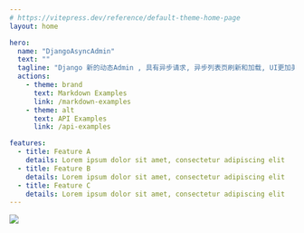 ```yaml
---
# https://vitepress.dev/reference/default-theme-home-page
layout: home

hero:
  name: "DjangoAsyncAdmin"
  text: ""
  tagline: "Django 新的动态Admin , 具有异步请求, 异步列表页刷新和加载, UI更加美观. 基于vue2+ElementUI2.X来对传统的DjangoAdmin进行重写. 非常易于使用, 便于快速搭建高性能后台管理. "
  actions:
    - theme: brand
      text: Markdown Examples
      link: /markdown-examples
    - theme: alt
      text: API Examples
      link: /api-examples

features:
  - title: Feature A
    details: Lorem ipsum dolor sit amet, consectetur adipiscing elit
  - title: Feature B
    details: Lorem ipsum dolor sit amet, consectetur adipiscing elit
  - title: Feature C
    details: Lorem ipsum dolor sit amet, consectetur adipiscing elit
---
```


<img src="https://pypi-camo.global.ssl.fastly.net/ecfc98443cb0f8b613316d9004fbcf6d09fb1481/68747470733a2f2f68616f6b6539382e6769746875622e696f2f446a616e676f4173796e6341646d696e2f7374617469632f6469676974616c5f776f726c645f62616e6e65722e706e67">